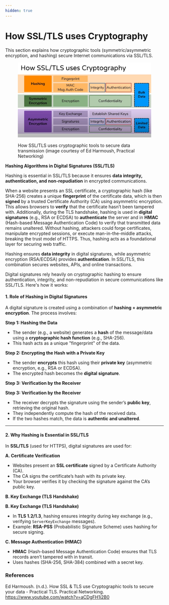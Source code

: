 ```yaml
---
hidden: true
---
```


# How SSL/TLS uses Cryptography

This section explains how cryptographic tools (symmetric/asymmetric encryption, and hashing) secure Internet communications via SSL/TLS.

<figure><img src="../../.gitbook/assets/ssl-crypto.png" alt="ssl-tls-cryptography"><figcaption><p>How SSL/TLS uses cryptographic tools to secure data transmission (image courtesy of Ed Harmoush, Practical Networking)</p></figcaption></figure>

**Hashing Algorithms in Digital Signatures (SSL/TLS)**

Hashing is essential in SSL/TLS because it ensures **data integrity, authentication, and non-repudiation** in encrypted communications.&#x20;

When a website presents an SSL certificate, a cryptographic hash (like SHA-256) creates a unique **fingerprint** of the certificate data, which is then **signed** by a trusted Certificate Authority (CA) using asymmetric encryption. This allows browsers to **verify** that the certificate hasn’t been tampered with. Additionally, during the TLS handshake, hashing is used in **digital signatures** (e.g., RSA or ECDSA) to **authenticate** the server and in **HMAC** (Hash-based Message Authentication Code) to verify that transmitted data remains unaltered. Without hashing, attackers could forge certificates, manipulate encrypted sessions, or execute man-in-the-middle attacks, breaking the trust model of HTTPS. Thus, hashing acts as a foundational layer for securing web traffic.

Hashing ensures **data integrity** in digital signatures, while asymmetric encryption (RSA/ECDSA) provides **authentication**. In SSL/TLS, this combination secures websites, APIs, and online transactions.

Digital signatures rely heavily on cryptographic hashing to ensure authentication, integrity, and non-repudiation in secure communications like SSL/TLS. Here's how it works:

#### **1. Role of Hashing in Digital Signatures**

A digital signature is created using a combination of **hashing + asymmetric encryption**. The process involves:

**Step 1: Hashing the Data**

* The sender (e.g., a website) generates a **hash** of the message/data using a **cryptographic hash function** (e.g., SHA-256).
* This hash acts as a unique "fingerprint" of the data.

**Step 2: Encrypting the Hash with a Private Key**

* The sender **encrypts** this hash using their **private key** (asymmetric encryption, e.g., RSA or ECDSA).
* The encrypted hash becomes the **digital signature**.

**Step 3: Verification by the Receiver**

**Step 3: Verification by the Receiver**

* The receiver decrypts the signature using the sender’s **public key**, retrieving the original hash.
* They independently compute the hash of the received data.
* If the two hashes match, the data is **authentic and unaltered**.

***

#### **2. Why Hashing is Essential in SSL/TLS**

In **SSL/TLS** (used for HTTPS), digital signatures are used for:

**A. Certificate Verification**

* Websites present an **SSL certificate** signed by a Certificate Authority (CA).
* The CA signs the certificate’s hash with its private key.
* Your browser verifies it by checking the signature against the CA’s public key.

**B. Key Exchange (TLS Handshake)**

**B. Key Exchange (TLS Handshake)**

* In **TLS 1.2/1.3**, hashing ensures integrity during key exchange (e.g., verifying `ServerKeyExchange` messages).
* Example: **RSA-PSS** (Probabilistic Signature Scheme) uses hashing for secure signing.

**C. Message Authentication (HMAC)**

* **HMAC** (Hash-based Message Authentication Code) ensures that TLS records aren’t tampered with in transit.
* Uses hashes (SHA-256, SHA-384) combined with a secret key.

### References

Ed Harmoush. (n.d.). How SSL & TLS use Cryptographic tools to secure your data - Practical TLS. Practical Networking. https://www.youtube.com/watch?v=aCDgFH1i2B0
